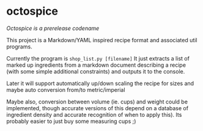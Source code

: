 # octospice
_Octospice is a prerelease codename_

This project is a Markdown/YAML inspired recipe format and associated util programs.

Currently the program is `shop_list.py [filename]`
It just extracts a list of marked up ingredients from a markdown document describing a recipe (with some simple additional constraints) and outputs it to the console.

Later it will support automatically up/down scaling the recipe for sizes and maybe auto conversion from/to metric/imperial

Maybe also, conversion between volume (ie. cups) and weight could be implemented, though accurate versions of this depend on a database of ingredient density and accurate recognition of when to apply this).  Its probably easier to just buy some measuring cups ;)
